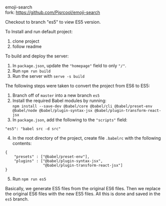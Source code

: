 emoji-search\
fork: https://github.com/Pjsrcool/emoji-search

Checkout to branch "es5" to view ES5 version.

To Install and run default project:
1. clone project
2. follow readme

To build and deploy the server:
1. In `package.json`, update the `"homepage"` field to only `"/"`.
2. Run `npm run build`
3. Run the server with `serve -s build`

The following steps were taken to convert the project from ES6 to ES5:
1. Branch off of `master` into a new branch `es5`
2. Install the required Babel modules by running:\
 `npm install --save-dev @babel/core @babel/cli @babel/preset-env @babel/node @babel/plugin-syntax-jsx @babel/plugin-transform-react-jsx`
3. In `package.json`, add the following to the `"scripts"` field:
```
"es5": "babel src -d src"
```
4. In the root directory of the project, create file `.babelrc` with the following contents:
```
{
	"presets" : ["@babel/preset-env"],
	"plugins" : ["@babel/plugin-syntax-jsx",
				 "@babel/plugin-transform-react-jsx"]
}
```
5. Run `npm run es5`

Basically, we generate ES5 files from the original ES6 files. Then we replace the original ES6 files with the new ES5 files. All this is done and saved in the `es5` branch.